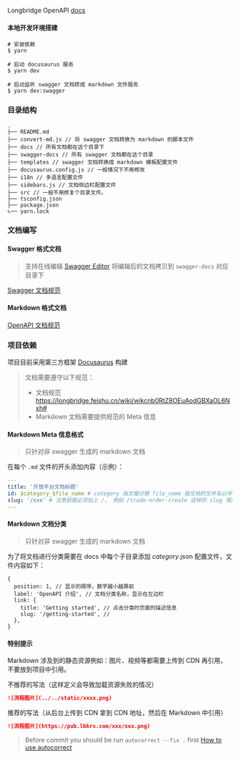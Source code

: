Longbridge OpenAPI [docs](https://open.longbridgeapp.com)

#### 本地开发环境搭建

```shell
# 安装依赖
$ yarn

# 启动 docusaurus 服务
$ yarn dev

# 启动监听 swagger 文档转成 markdown 文件服务
$ yarn dev:swagger
```

### 目录结构

```shell
.
├── README.md
├── convert-md.js // 将 swagger 文档转换为 markdown 的脚本文件
├── docs // 所有文档都在这个目录下
├── swagger-docs // 所有 swagger 文档都在这个目录
├── templates // swagger 文档转换成 markdown 模板配置文件
├── docusaurus.config.js // 一般情况下不用修改
├── i18n // 多语言配置文件
├── sidebars.js // 文档侧边栏配置文件
├── src // 一般不用修复个目录文件。
├── tsconfig.json
├── package.json
∟── yarn.lock
```

### 文档编写

#### Swagger 格式文档

> 支持在线编辑 [Swagger Editor](https://editor.swagger.io) 将编辑后的文档拷贝到 `swagger-docs` 对应目录下

[Swagger 文档规范](https://swagger.io/specification/)

#### Markdown 格式文档

[OpenAPI 文档规范](https://longbridge.feishu.cn/wiki/wikcnb0RtZ8OEuAodGBXaOL6Nxh)

### 项目依赖

项目目前采用第三方框架 [Docusaurus](https://docusaurus.io/) 构建

> 文档需要遵守以下规范：
>
> - 文档规范 https://longbridge.feishu.cn/wiki/wikcnb0RtZ8OEuAodGBXaOL6Nxh#
> - Markdown 文档需要提供规范的 Meta 信息

#### Markdown Meta 信息格式

> 只针对非 swagger 生成的 markdown 文档

在每个 `.md` 文件的开头添加内容（示例）：

```yaml
---
title: '开放平台文档标题'
id: $category_$file_name # category 指文檔分類 file_name 指文档的文件名以中横线分隔的字符串
slug: '/xxx' # 注意前面必须加上 /， 例如 /trade-order-create 这样的 slug 保持和 id 一致
---
```

#### Markdown 文档分类

> 只针对非 swagger 生成的 markdown 文档

为了将文档进行分类需要在 docs 中每个子目录添加 _category_.json 配置文件，文件内容如下：

```json5
{
  position: 1, // 显示的顺序，数字越小越靠前
  label: 'OpenAPI 介绍', // 文档分类名称，显示在左边栏
  link: {
    title: 'Getting started', // 点击分类时页面的描述信息
    slug: '/getting-started', //
  },
}
```

#### 特别提示

Markdown 涉及到的静态资源例如：图片、视频等都需要上传到 CDN 再引用，不要放到项目中引用。

不推荐的写法（这样定义会导致加载资源失败的情况）

```markdown
![流程图片](../../static/xxxx.png)
```

推荐的写法（从后台上传到 CDN 拿到 CDN 地址，然后在 Markdown 中引用）

```markdown
![流程图片](https://pub.lbkrs.com/xxx/xxx.png)
```

> Before commit you should be run `autocorrect --fix .` first
> [How to use autocorrect](https://github.com/huacnlee/autocorrect)
